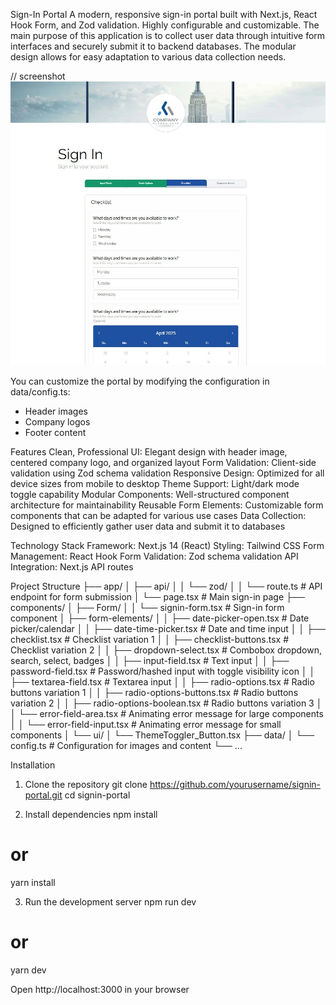Sign-In Portal
A modern, responsive sign-in portal built with Next.js, React Hook Form, and Zod validation.
Highly configurable and customizable.
The main purpose of this application is to collect user data through intuitive form interfaces and securely submit it to backend databases. The modular design allows for easy adaptation to various data collection needs.

// screenshot
![screenshot](./screenshot.jpg)

You can customize the portal by modifying the configuration in data/config.ts:
- Header images
- Company logos
- Footer content

Features
Clean, Professional UI: Elegant design with header image, centered company logo, and organized layout
Form Validation: Client-side validation using Zod schema validation
Responsive Design: Optimized for all device sizes from mobile to desktop
Theme Support: Light/dark mode toggle capability
Modular Components: Well-structured component architecture for maintainability
Reusable Form Elements: Customizable form components that can be adapted for various use cases
Data Collection: Designed to efficiently gather user data and submit it to databases

Technology Stack
Framework: Next.js 14 (React)
Styling: Tailwind CSS
Form Management: React Hook Form
Validation: Zod schema validation
API Integration: Next.js API routes

Project Structure
├── app/
│   ├── api/
│   │   └── zod/
│   │       └── route.ts       # API endpoint for form submission
│   └── page.tsx               # Main sign-in page
├── components/
│   ├── Form/
│   │   └── signin-form.tsx    # Sign-in form component
│   ├── form-elements/
│   │   ├── date-picker-open.tsx    # Date picker/calendar
│   │   ├── date-time-picker.tsx    # Date and time input
│   │   ├── checklist.tsx           # Checklist variation 1
│   │   ├── checklist-buttons.tsx   # Checklist variation 2
│   │   ├── dropdown-select.tsx     # Combobox dropdown, search, select, badges
│   │   ├── input-field.tsx         # Text input
│   │   ├── password-field.tsx      # Password/hashed input with toggle visibility icon
│   │   ├── textarea-field.tsx      # Textarea input
│   │   ├── radio-options.tsx       # Radio buttons variation 1
│   │   ├── radio-options-buttons.tsx # Radio buttons variation 2
│   │   ├── radio-options-boolean.tsx # Radio buttons variation 3
│   │   └── error-field-area.tsx        # Animating error message for large components
│   │   └── error-field-input.tsx       # Animating error message for small components
│   └── ui/
│       └── ThemeToggler_Button.tsx
├── data/
│   └── config.ts              # Configuration for images and content
└── ...


Installation
1. Clone the repository
git clone https://github.com/yourusername/signin-portal.git
cd signin-portal

2. Install dependencies
npm install
# or
yarn install

3. Run the development server
npm run dev
# or
yarn dev

Open http://localhost:3000 in your browser


